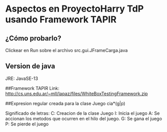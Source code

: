 # Aspectos en ProyectoHarry TdP usando Framework TAPIR

## ¿Cómo probarlo?
Clickear en Run sobre el archivo src.gui.JFrameCarga.java

## Version de java
JRE: JavaSE-13

##Framework TAPIR
Link: http://cs.uns.edu.ar/~mll/lapaz/files/WhiteBoxTestingFramework.zip

##Expresion regular creada para la clase Juego
cia*(g|p)

Significado de letras:
C: Creacion de la clase Juego
I: Inicia el juego
A: Se accionan los metodos que ocurren en el hilo del juego.
G: Se gana el juego
P: Se pierde el juego

